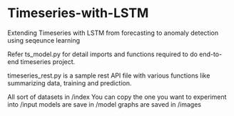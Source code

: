 # Timeseries-with-LSTM
Extending Timeseries with LSTM from forecasting to anomaly detection using seqeunce learning

Refer ts_model.py for detail imports and functions required to do end-to-end timeseries project.

timeseries_rest.py is a sample rest API file with various functions like summarizing data, training and prediction.

All sort of datasets in /index
You can copy the one you want to experiment into /input
models are save in /model
graphs are saved in /images
